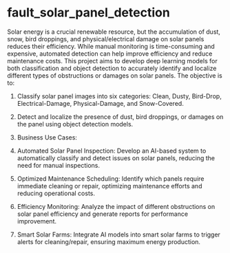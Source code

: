 # fault_solar_panel_detection
Solar energy is a crucial renewable resource, but the accumulation of dust, snow, bird droppings, and physical/electrical damage on solar panels reduces their efficiency. While manual monitoring is time-consuming and expensive, automated detection can help improve efficiency and reduce maintenance costs.
This project aims to develop deep learning models for both classification and object detection to accurately identify and localize different types of obstructions or damages on solar panels. The objective is to:
1. Classify solar panel images into six categories: Clean, Dusty, Bird-Drop, Electrical-Damage, Physical-Damage, and Snow-Covered.
2. Detect and localize the presence of dust, bird droppings, or damages on the panel using object detection models.

3. Business Use Cases:
1. Automated Solar Panel Inspection: Develop an AI-based system to automatically classify and detect issues on solar panels, reducing the need for manual inspections.
2. Optimized Maintenance Scheduling: Identify which panels require immediate cleaning or repair, optimizing maintenance efforts and reducing operational costs.
3. Efficiency Monitoring: Analyze the impact of different obstructions on solar panel efficiency and generate reports for performance improvement.
4. Smart Solar Farms: Integrate AI models into smart solar farms to trigger alerts for cleaning/repair, ensuring maximum energy production.
